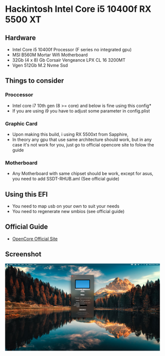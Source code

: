 # Hackintosh Intel Core i5 10400f RX 5500 XT

## Hardware
- Intel Core i5 10400f Processor (F series no integrated gpu)
- MSI B560M Mortar Wifi Motherboard
- 32Gb (4 x 8) Gb Corsair Vengeance LPX CL 16 3200MT
- Vgen 512Gb M.2 Nvme Ssd

## Things to consider
### Proccessor
- Intel core i7 10th gen (8 >= core) and below is fine using this config*
- If you are using i9 you have to adjust some parameter in config.plist

### Graphic Card
- Upon making this build, i using RX 5500xt from Sapphire,
- In theory any gpu that use same architecture should work, but in any case it's not work for you, just go to official opencore site to folow the guide

### Motherboard
- Any Motherboard with same chipset should be work, except for asus, you need to add SSDT-RHUB.aml (See official guide)

## Using this EFI
- You need to map usb on your own to suit your needs
- You need to regenerate new smbios (see official guide)


## Official Guide
- [OpenCore Official Site](https://dortania.github.io/OpenCore-Install-Guide/)

## Screenshot

![Screenshot](/screenshot/sc1.png?raw=true "Screenshoot 1")